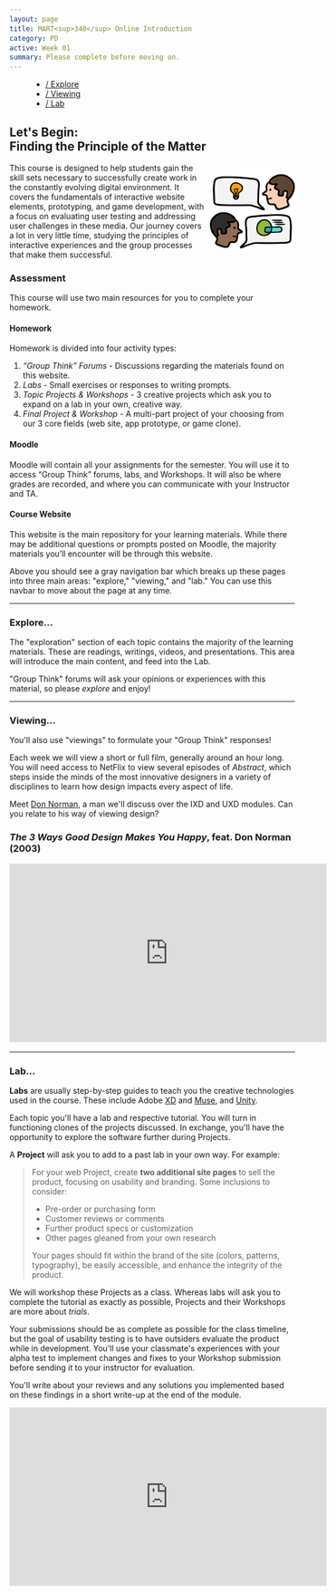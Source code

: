 ```yaml
---
layout: page
title: MART<sup>340</sup> Online Introduction
category: PD
active: Week 01
summary: Please complete before moving on.
---
```

<menu id="sticky-navigation" class="sticky">
  <ul class="pd">
    <a href="#top" class="scroll"><i class="fas fa-map-marker-alt nav-marker"></i></a>
    <li><a href="#section1" class="scroll">/ Explore</a></li>
    <li><a href="#section2" class="scroll">/ Viewing</a></li>
    <li><a href="#section3" class="scroll">/ Lab</a></li>
  </ul>
</menu>


## Let's Begin:<br />Finding the Principle of the Matter

<img src="./img/pd-discussion.svg" title="Desigining Interaction" alt="two characters discussing shapes" style="max-width: 150px; margin: 10px 0 10px 10px; float: right;" />
This course is designed to help students gain the skill sets necessary to successfully create work in the constantly evolving digital environment. It covers the fundamentals of interactive website elements, prototyping, and game development, with a focus on evaluating user testing and addressing user challenges in these media. Our journey covers a lot in very little time, studying the principles of interactive experiences and the group processes that make them successful.

### Assessment

This course will use two main resources for you to complete your homework.

#### Homework

Homework is divided into four activity types:

1. _“Group Think” Forums_ - Discussions regarding the materials found on this website.
2. _Labs_ - Small exercises or responses to writing prompts.
3. _Topic Projects & Workshops_ - 3 creative projects which ask you to expand on a lab in your own, creative way.
4. _Final Project & Workshop_ - A multi-part project of your choosing from our 3 core fields (web site, app prototype, or game clone).

#### Moodle

Moodle will contain all your assignments for the semester. You will use it to access “Group Think” forums, labs, and Workshops. It will also be where grades are recorded, and where you can communicate with your Instructor and TA.

#### Course Website

This website is the main repository for your learning materials. While there may be additional questions or prompts posted on Moodle, the majority materials you’ll encounter will be through this website.

Above you should see a gray navigation bar which breaks up these pages into three main areas: "explore," "viewing," and "lab." You can use this navbar to move about the page at any time.


<hr>


<span class="anchor" id="section1"></span>
<div class="section">
  <h3><i class="fas fa-book material-marker"></i> Explore...</h3>
</div>

The "exploration" section of each topic contains the majority of the learning materials. These are readings, writings, videos, and presentations. This area will introduce the main content, and feed into the Lab.

"Group Think" forums will ask your opinions or experiences with this material, so please _explore_ and enjoy!


<hr>


<span class="anchor" id="section2"></span>
<div class="section">
  <h3><i class="fas fa-video material-marker"></i> Viewing...</h3>
</div>

You'll also use "viewings" to formulate your "Group Think" responses!

Each week we will view a short or full film, generally around an hour long. You will need access to NetFlix to view several episodes of _Abstract_, which steps inside the minds of the most innovative designers in a variety of disciplines to learn how design impacts every aspect of life.

Meet [Don Norman](https://www.jnd.org/), a man we'll discuss over the IXD and UXD modules. Can you relate to his way of viewing design?

<h3><em>The 3 Ways Good Design Makes You Happy</em>, feat. Don Norman (2003)</h3>

<iframe width="560" height="315" src="https://www.youtube.com/embed/RlQEoJaLQRA?rel=0&amp;showinfo=0" frameborder="0" allow="autoplay; encrypted-media" allowfullscreen></iframe>


<hr>


<span class="anchor" id="section3"></span>
<div class="section">
  <h3><i class="fas fa-flask material-marker"></i> Lab... </h3>
</div>

**Labs** are usually step-by-step guides to teach you the creative technologies used in the course. These include Adobe [XD](https://www.adobe.com/products/xd.html) and [Muse](https://www.adobe.com/products/muse.html), and [Unity](https://store.unity.com/products/unity-personal).

Each topic you'll have a lab and respective tutorial. You will turn in functioning clones of the projects discussed. In exchange, you'll have the opportunity to explore the software further during Projects.

A **Project** will ask you to add to a past lab in your own way. For example:

<blockquote>
<p>For your web Project, create <b>two additional site pages</b> to sell the product, focusing on usability and branding. Some inclusions to consider:</p>
<ul>
  <li>Pre-order or purchasing form</li>
  <li>Customer reviews or comments</li>
  <li>Further product specs or customization</li>
  <li>Other pages gleaned from your own research</li>
</ul>
<p>Your pages should fit within the brand of the site (colors, patterns, typography), be easily accessible, and enhance the integrity of the product.</p>
</blockquote>

We will workshop these Projects as a class. Whereas labs will ask you to complete the tutorial as exactly as possible, Projects and their Workshops are more about _trials_.

Your submissions should be as complete as possible for the class timeline, but the goal of usability testing is to have outsiders evaluate the product while in development. You'll use your classmate's experiences with your alpha test to implement changes and fixes to your Workshop submission before sending it to your instructor for evaluation.

You'll write about your reviews and any solutions you implemented based on these findings in a short write-up at the end of the module.

<iframe width="560" height="315" src="https://www.youtube.com/embed/48dMCEDJ1gM?rel=0" frameborder="0" allow="autoplay; encrypted-media" allowfullscreen></iframe>
